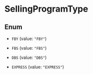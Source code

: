 

# SellingProgramType

## Enum


* `FBY` (value: `"FBY"`)

* `FBS` (value: `"FBS"`)

* `DBS` (value: `"DBS"`)

* `EXPRESS` (value: `"EXPRESS"`)



